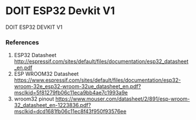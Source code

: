 # DOIT ESP32 Devkit V1
DOIT ESP32 DEVKIT V1

### References
1. ESP32 Datasheet http://espressif.com/sites/default/files/documentation/esp32_datasheet_en.pdf
2. ESP WROOM32 Datasheet https://www.espressif.com/sites/default/files/documentation/esp32-wroom-32e_esp32-wroom-32ue_datasheet_en.pdf?msclkid=5f81279fb06c11eca9bb4ae7c1993a9e
3. wroom32 pinout https://www.mouser.com/datasheet/2/891/esp-wroom-32_datasheet_en-1223836.pdf?msclkid=dcd1681fb06c11ec8f43f950f93576ee

